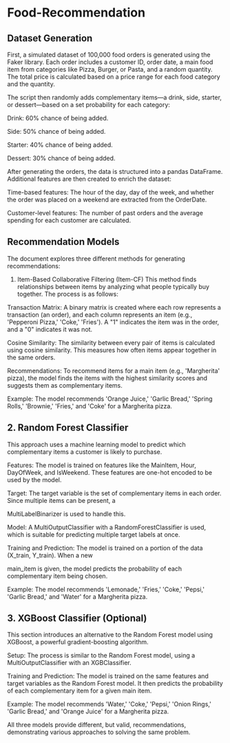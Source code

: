 # Food-Recommendation

## Dataset Generation
First, a simulated dataset of 100,000 food orders is generated using the Faker library. Each order includes a customer ID, order date, a main food item from categories like Pizza, Burger, or Pasta, and a random quantity. The total price is calculated based on a price range for each food category and the quantity.

The script then randomly adds complementary items—a drink, side, starter, or dessert—based on a set probability for each category:

Drink: 60% chance of being added.

Side: 50% chance of being added.

Starter: 40% chance of being added.

Dessert: 30% chance of being added.

After generating the orders, the data is structured into a pandas DataFrame. Additional features are then created to enrich the dataset:

Time-based features: The hour of the day, day of the week, and whether the order was placed on a weekend are extracted from the OrderDate.

Customer-level features: The number of past orders and the average spending for each customer are calculated.

## Recommendation Models
The document explores three different methods for generating recommendations:

1. Item-Based Collaborative Filtering (Item-CF) 
This method finds relationships between items by analyzing what people typically buy together. The process is as follows:

Transaction Matrix: A binary matrix is created where each row represents a transaction (an order), and each column represents an item (e.g., 'Pepperoni Pizza,' 'Coke,' 'Fries'). A "1" indicates the item was in the order, and a "0" indicates it was not.

Cosine Similarity: The similarity between every pair of items is calculated using cosine similarity. This measures how often items appear together in the same orders.


Recommendations: To recommend items for a main item (e.g., 'Margherita' pizza), the model finds the items with the highest similarity scores and suggests them as complementary items.



Example: The model recommends 'Orange Juice,' 'Garlic Bread,' 'Spring Rolls,' 'Brownie,' 'Fries,' and 'Coke' for a Margherita pizza.

## 2. Random Forest Classifier 
This approach uses a machine learning model to predict which complementary items a customer is likely to purchase.


Features: The model is trained on features like the MainItem, Hour, DayOfWeek, and IsWeekend. These features are one-hot encoded to be used by the model.


Target: The target variable is the set of complementary items in each order. Since multiple items can be present, a 

MultiLabelBinarizer is used to handle this.


Model: A MultiOutputClassifier with a RandomForestClassifier is used, which is suitable for predicting multiple target labels at once.


Training and Prediction: The model is trained on a portion of the data (X_train, Y_train). When a new 


main_item is given, the model predicts the probability of each complementary item being chosen.

Example: The model recommends 'Lemonade,' 'Fries,' 'Coke,' 'Pepsi,' 'Garlic Bread,' and 'Water' for a Margherita pizza.

## 3. XGBoost Classifier (Optional) 
This section introduces an alternative to the Random Forest model using XGBoost, a powerful gradient-boosting algorithm.


Setup: The process is similar to the Random Forest model, using a MultiOutputClassifier with an XGBClassifier.


Training and Prediction: The model is trained on the same features and target variables as the Random Forest model. It then predicts the probability of each complementary item for a given main item.


Example: The model recommends 'Water,' 'Coke,' 'Pepsi,' 'Onion Rings,' 'Garlic Bread,' and 'Orange Juice' for a Margherita pizza.

All three models provide different, but valid, recommendations, demonstrating various approaches to solving the same problem.
